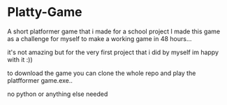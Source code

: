 # Platty-Game
A short platformer game that i made for a school project
I made this game as a challenge for myself to make a working game in 48 hours...

it's not amazing but for the very first project that i did by myself im happy with it :))

to download the game you can clone the whole repo and play the platfformer game.exe..

no python or anything else needed

